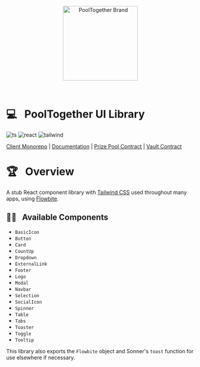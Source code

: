 <p align="center">
  <a href="https://github.com/pooltogether/pooltogether--brand-assets">
    <img src="https://github.com/pooltogether/pooltogether--brand-assets/blob/977e03604c49c63314450b5d432fe57d34747c66/logo/pooltogether-logo--purple-gradient.png?raw=true" alt="PoolTogether Brand" style="max-width:100%;" width="200">
  </a>
</p>

<br />

# 💻 &nbsp; PoolTogether UI Library

![ts](https://img.shields.io/badge/typescript-%23007ACC.svg?style=flat&logo=typescript&logoColor=white)
![react](https://img.shields.io/badge/react-%2320232a.svg?style=flat&logo=react&logoColor=%2361DAFB)
![tailwind](https://img.shields.io/static/v1?label&logo=tailwindcss&logoColor=white&message=tailwind&color=38B2AC)

[Client Monorepo](https://github.com/GenerationSoftware/pooltogether-client-monorepo) | [Documentation](https://dev.pooltogether.com/) | [Prize Pool Contract](https://github.com/pooltogether/v5-prize-pool) | [Vault Contract](https://github.com/pooltogether/v5-vault)

# 🏆 &nbsp; Overview

A stub React component library with [Tailwind CSS](https://tailwindcss.com/) used throughout many apps, using [Flowbite](https://flowbite-react.com/).

## 🐱‍👤 &nbsp; Available Components

- `BasicIcon`
- `Button`
- `Card`
- `CountUp`
- `Dropdown`
- `ExternalLink`
- `Footer`
- `Logo`
- `Modal`
- `Navbar`
- `Selection`
- `SocialIcon`
- `Spinner`
- `Table`
- `Tabs`
- `Toaster`
- `Toggle`
- `Tooltip`

This library also exports the `Flowbite` object and Sonner's `toast` function for use elsewhere if necessary.
